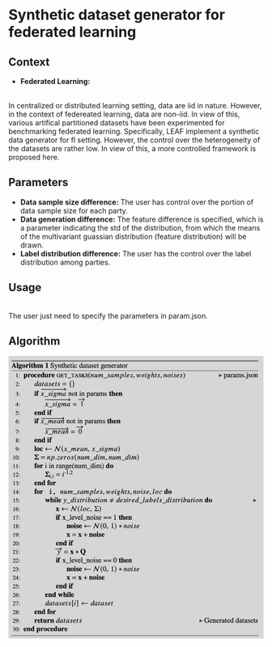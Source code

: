 # Synthetic dataset generator for federated learning

## Context

* **Federated Learning:**
</br>
In centralized or distributed learning setting, data are iid in nature. However, in the context of federeated learning, data are non-iid. In view of this, various artifical partitioned datasets have been experimented for benchmarking federated learning. Specifically, LEAF implement a synthetic data generator for fl setting. However, the control over the heterogeneity of the datasets are rather low. In view of this, a more controlled framework is proposed here. 

## Parameters
  * **Data sample size difference:** The user has control over the portion of data sample size for each party.
  * **Data generation difference:** The feature difference is specified, which is a parameter indicating the std of the distribution, from which the means of the multivariant guassian distribution (feature distribution) will be drawn. 
  * **Label distribution difference:** The user has the control over the label distribution among parties. 

## Usage
</br>
The user just need to specify the parameters in param.json. 

## Algorithm
![alt text](./images/sdg.png)
